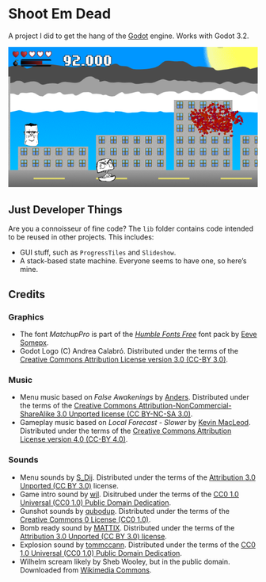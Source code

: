 # Shoot Em Dead

A project I did to get the hang of the [Godot](https://godotengine.org/) engine. Works with Godot 3.2.

![Screenshot](screenshot.png)

## Just Developer Things

Are you a connoisseur of fine code? The `lib` folder contains code intended to be reused in other projects. This includes:

* GUI stuff, such as `ProgressTiles` and `Slideshow`.
* A stack-based state machine. Everyone seems to have one, so here’s mine.

## Credits

### Graphics

* The font _MatchupPro_ is part of the [_Humble Fonts Free_](https://somepx.itch.io/humble-fonts-free) font pack by [Eeve Somepx](https://somepx.itch.io).
* Godot Logo (C) Andrea Calabró. Distributed under the terms of the [Creative Commons Attribution License version 3.0 (CC-BY 3.0)](https://creativecommons.org/licenses/by/3.0/legalcode).

### Music

* Menu music based on _False Awakenings_ by [Anders](https://soundcloud.com/anttu-janhunen/false-awakenings). Distributed under the terms of the [Creative Commons Attribution-NonCommercial-ShareAlike 3.0 Unported license (CC BY-NC-SA 3.0)](https://creativecommons.org/licenses/by-nc-sa/3.0/).
* Gameplay music based on _Local Forecast - Slower_ by [Kevin MacLeod](https://incompetech.filmmusic.io/song/3988-local-forecast-slower/). Distributed under the terms of the [Creative Commons Attribution License version 4.0 (CC-BY 4.0)](http://creativecommons.org/licenses/by/4.0/).

### Sounds

* Menu sounds by [S_Dij](https://freesound.org/people/S_Dij/sounds/88288/). Distributed under the terms of the [Attribution 3.0 Unported (CC BY 3.0)](http://creativecommons.org/licenses/by/3.0/) license.
* Game intro sound by [wjl](https://freesound.org/people/wjl/sounds/267887/). Disitrubed under the terms of the [CC0 1.0 Universal (CC0 1.0) Public Domain Dedication](https://creativecommons.org/publicdomain/zero/1.0/).
* Gunshot sounds by [qubodup](https://freesound.org/people/qubodup/sounds/187677/). Distributed under the terms of the [Creative Commons 0 License (CC0 1.0)](http://creativecommons.org/publicdomain/zero/1.0/).
* Bomb ready sound by [MATTIX](https://freesound.org/people/MATTIX/sounds/503608/). Distributed under the terms of the [Attribution 3.0 Unported (CC BY 3.0) license](https://creativecommons.org/licenses/by/3.0/).
* Explosion sound by [tommccann](https://freesound.org/people/tommccann/sounds/235968/). Distributed under the terms of the [CC0 1.0 Universal (CC0 1.0) Public Domain Dedication](https://creativecommons.org/publicdomain/zero/1.0/).
* Wilhelm scream likely by Sheb Wooley, but in the public domain. Downloaded from [Wikimedia Commons](https://commons.wikimedia.org/wiki/File:Wilhelm_Scream.ogg).
